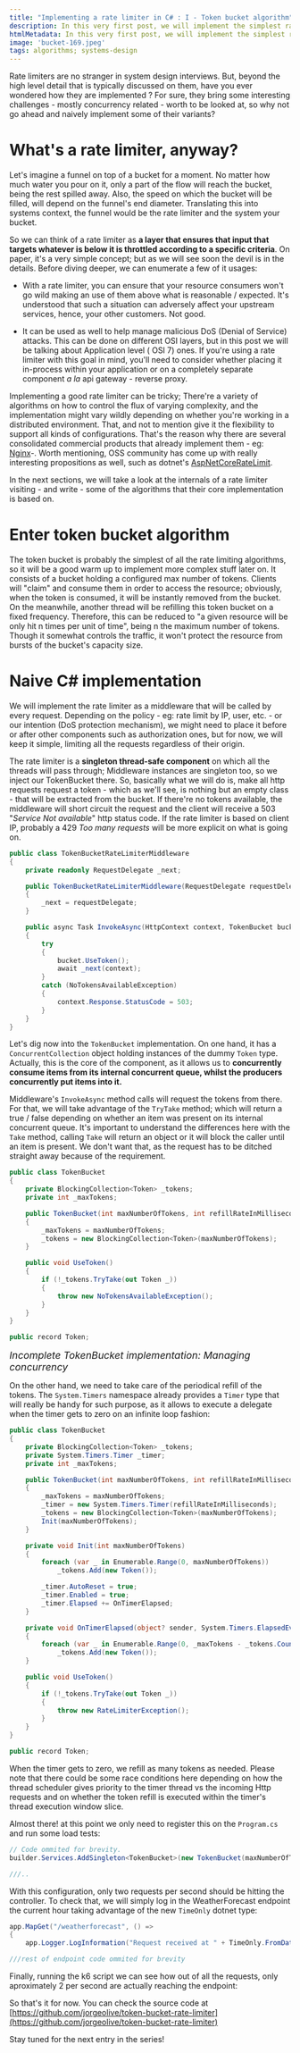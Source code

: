 ```yaml
---
title: "Implementing a rate limiter in C# : I - Token bucket algorithm"
description: In this very first post, we will implement the simplest rate limiter posible in C#.
htmlMetadata: In this very first post, we will implement the simplest rate limiter posible in C# using the token bucket algorithm
image: 'bucket-169.jpeg'
tags: algorithms; systems-design
---
```


Rate limiters are no stranger in system design interviews. But, beyond the high level detail that is typically discussed on them, have you ever wondered how they are implemented ? For sure, they bring some interesting challenges - mostly concurrency related - worth to be looked at, so why not go ahead and naively implement some of their variants?

# What's a rate limiter, anyway?

Let's imagine a funnel on top of a bucket for a moment. No matter how much water you pour on it, only a part of the flow will reach the bucket, being the rest spilled away. Also, the speed on which the bucket will be filled, will depend on the funnel's end diameter. Translating this into systems context, the funnel would be the rate limiter and the system your bucket. 

So we can think of a rate limiter as **a layer that ensures that input that targets whatever is below it is throttled according to a specific criteria**. On paper, it's a very simple concept; but as we will see soon the devil is in the details. Before diving deeper, we can enumerate a few of it usages:

- With a rate limiter, you can ensure that your resource consumers won't go wild making an use of them above what is reasonable / expected. It's understood that such a situation can adversely affect your upstream services, hence, your other customers. Not good. 

- It can be used as well to help manage malicious DoS (Denial of Service) attacks. This can be done on different OSI layers, but in this post we will be talking about Application level ( OSI 7) ones. If you're using a rate limiter with this goal in mind, you'll need to consider whether placing it in-process within your application or on a completely separate component *a la* api gateway - reverse proxy.

Implementing a good rate limiter can be tricky; There're a variety of algorithms on how to control the flux of varying complexity, and the implementation might vary wildly depending on whether you're working in a distributed environment. That, and not to mention give it the flexibility to support all kinds of configurations. That's the reason why there are several consolidated commercial products that already implement them - eg: [Nginx](https://www.nginx.com/blog/rate-limiting-nginx/)-. Worth mentioning, OSS community has come up with really interesting propositions as well, such as dotnet's [AspNetCoreRateLimit](https://github.com/stefanprodan/AspNetCoreRateLimit).

In the next sections, we will take a look at the internals of a rate limiter visiting - and write - some of the algorithms that their core implementation is based on.

# Enter token bucket algorithm

The token bucket is probably the simplest of all the rate limiting algorithms, so it will be a good warm up to implement more complex stuff later on. It consists of a bucket holding a configured max number of tokens. Clients will "claim" and consume them in order to access the resource; obviously, when the token is consumed, it will be instantly removed from the bucket. On the meanwhile, another thread will be refilling this token bucket on a fixed frequency. Therefore, this can be reduced to "a given resource will be only hit n times per unit of time", being n the maximum number of tokens. Though it somewhat controls the traffic, it won't protect the resource from bursts of the bucket's capacity size.

# Naive C# implementation

We will implement the rate limiter as a middleware that will be called by every request. Depending on the policy - eg: rate limit by IP, user, etc. - or our intention (DoS protection mechanism), we might need to place it before or after other components such as authorization ones, but for now, we will keep it simple, limiting all the requests regardless of their origin.

The rate limiter is a **singleton thread-safe component** on which all the threads will pass through; Middleware instances are singleton too, so we inject our TokenBucket there. So, basically what we will do is, make all http requests request a token - which as we'll see, is nothing but an empty class - that will be extracted from the bucket. If there're no tokens available, the middleware will short circuit the request and the client will receive a 503 "*Service Not available*" http status code. If the rate limiter is based on client IP, probably a 429 *Too many requests* will be more explicit on what is going on.

```csharp
public class TokenBucketRateLimiterMiddleware
{
    private readonly RequestDelegate _next;

    public TokenBucketRateLimiterMiddleware(RequestDelegate requestDelegate)
    {
        _next = requestDelegate;
    }

    public async Task InvokeAsync(HttpContext context, TokenBucket bucket)
    {
        try
        {
            bucket.UseToken();
            await _next(context);
        }
        catch (NoTokensAvailableException)
        {
            context.Response.StatusCode = 503;
        }
    }
}
```
Let's dig now into the ```TokenBucket``` implementation. On one hand, it has a  ```ConcurrentCollection``` object holding instances of the dummy `Token` type. Actually, this is the core of the component, as it allows us to **concurrently consume items from its internal concurrent queue, whilst the producers concurrently put items into it.**

 Middleware's ```InvokeAsync``` method calls will request the tokens from there. For that, we will take advantage of the  ```TryTake``` method; which will return a true / false depending on whether an item was present on its internal concurrent queue. It's important to understand the differences here with the ```Take``` method, calling ```Take``` will return an object or it will block the caller until an item is present. We don't want that, as the request has to be ditched straight away because of the requirement. 

```csharp
public class TokenBucket
{
    private BlockingCollection<Token> _tokens;
    private int _maxTokens;

    public TokenBucket(int maxNumberOfTokens, int refillRateInMilliseconds)
    {
        _maxTokens = maxNumberOfTokens;
        _tokens = new BlockingCollection<Token>(maxNumberOfTokens);
    }

    public void UseToken()
    {
        if (!_tokens.TryTake(out Token _))
        {
            throw new NoTokensAvailableException();
        }
    }
}

public record Token;
```
<figcaption style="font-style: italic; font-size: 1.1rem;">Incomplete TokenBucket implementation: Managing concurrency</figcaption>


On the other hand, we need to take care of the periodical refill of the tokens. The ```System.Timers``` namespace already provides a ```Timer``` type that will really be handy for such purpose, as it allows to execute a delegate when the timer gets to zero on an infinite loop fashion:

```csharp
public class TokenBucket
{
    private BlockingCollection<Token> _tokens;
    private System.Timers.Timer _timer;
    private int _maxTokens;

    public TokenBucket(int maxNumberOfTokens, int refillRateInMilliseconds)
    {
        _maxTokens = maxNumberOfTokens;
        _timer = new System.Timers.Timer(refillRateInMilliseconds);
        _tokens = new BlockingCollection<Token>(maxNumberOfTokens);
        Init(maxNumberOfTokens);
    }

    private void Init(int maxNumberOfTokens)
    {
        foreach (var _ in Enumerable.Range(0, maxNumberOfTokens))
            _tokens.Add(new Token());

        _timer.AutoReset = true;
        _timer.Enabled = true;
        _timer.Elapsed += OnTimerElapsed;
    }

    private void OnTimerElapsed(object? sender, System.Timers.ElapsedEventArgs e)
    {
        foreach (var _ in Enumerable.Range(0, _maxTokens - _tokens.Count))
            _tokens.Add(new Token());
    }

    public void UseToken()
    {
        if (!_tokens.TryTake(out Token _))
        {
            throw new RateLimiterException();
        }
    }
}

public record Token;
```

When the timer gets to zero, we refill as many tokens as needed. Please note that there could be some race conditions here depending on how the thread scheduler gives priority to the timer thread vs the incoming Http requests and on whether the token refill is executed within the timer's thread execution window slice.

Almost there! at this point we only need to register this on the ```Program.cs``` and run some load tests:

```csharp
// Code ommited for brevity.
builder.Services.AddSingleton<TokenBucket>(new TokenBucket(maxNumberOfTokens: 2, refillRateInMilliseconds: 1000));

///..
```
With this configuration, only two requests per second should be hitting the controller. To check that, we will simply log in the WeatherForecast endpoint the current hour taking advantage of the new ```TimeOnly``` dotnet type:

```csharp
app.MapGet("/weatherforecast", () =>
{
    app.Logger.LogInformation("Request received at " + TimeOnly.FromDateTime(DateTime.UtcNow).ToLongTimeString());

///rest of endpoint code ommited for brevity 
```
Finally, running the k6 script we can see how out of all the requests, only aproximately 2 per second are actually reaching the endpoint:

 <nuxt-img src="token-bucket-loadtest.jpg" sizes="sm:320px md:650px lg:700px xl:1000px xxl:1500px"></nuxt-img>

So that's it for now. You can check the source code at [https://github.com/jorgeolive/token-bucket-rate-limiter](https://github.com/jorgeolive/token-bucket-rate-limiter)

Stay tuned for the next entry in the series!